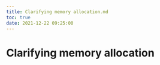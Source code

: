 ```yaml
---
title: Clarifying memory allocation.md
toc: true
date: 2021-12-22 09:25:00
---
```

# Clarifying memory allocation